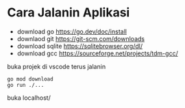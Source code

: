 # Cara Jalanin Aplikasi
- download go https://go.dev/doc/install
- downlaod git https://git-scm.com/downloads
- download sqlite https://sqlitebrowser.org/dl/
- download gcc https://sourceforge.net/projects/tdm-gcc/

buka projek di vscode
terus jalanin
```
go mod download
go run ./...
```

buka localhost/
